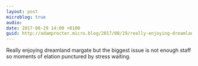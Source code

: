```yaml
---
layout: post
microblog: true
audio: 
date: 2017-08-29 14:09 +0100
guid: http://adamprocter.micro.blog/2017/08/29/really-enjoying-dreamland.html
---
```

Really enjoying dreamland margate but the biggest issue is not enough staff so moments of elation punctured by stress waiting. 
